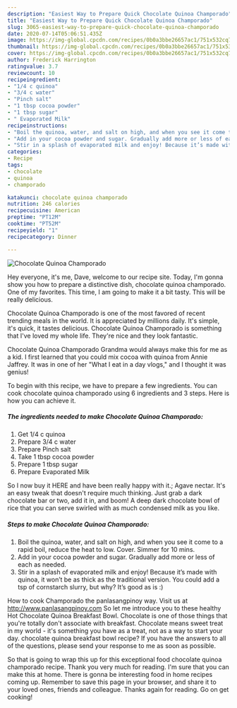 ```yaml
---
description: "Easiest Way to Prepare Quick Chocolate Quinoa Champorado"
title: "Easiest Way to Prepare Quick Chocolate Quinoa Champorado"
slug: 3065-easiest-way-to-prepare-quick-chocolate-quinoa-champorado
date: 2020-07-14T05:06:51.435Z
image: https://img-global.cpcdn.com/recipes/0b0a3bbe26657ac1/751x532cq70/chocolate-quinoa-champorado-recipe-main-photo.jpg
thumbnail: https://img-global.cpcdn.com/recipes/0b0a3bbe26657ac1/751x532cq70/chocolate-quinoa-champorado-recipe-main-photo.jpg
cover: https://img-global.cpcdn.com/recipes/0b0a3bbe26657ac1/751x532cq70/chocolate-quinoa-champorado-recipe-main-photo.jpg
author: Frederick Harrington
ratingvalue: 3.7
reviewcount: 10
recipeingredient:
- "1/4 c quinoa"
- "3/4 c water"
- "Pinch salt"
- "1 tbsp cocoa powder"
- "1 tbsp sugar"
- " Evaporated Milk"
recipeinstructions:
- "Boil the quinoa, water, and salt on high, and when you see it come to a rapid boil, reduce the heat to low. Cover. Simmer for 10 mins."
- "Add in your cocoa powder and sugar. Gradually add more or less of each as needed."
- "Stir in a splash of evaporated milk and enjoy! Because it’s made with quinoa, it won’t be as thick as the traditional version. You could add a tsp of cornstarch slurry, but why? It’s good as is :)"
categories:
- Recipe
tags:
- chocolate
- quinoa
- champorado

katakunci: chocolate quinoa champorado 
nutrition: 246 calories
recipecuisine: American
preptime: "PT12M"
cooktime: "PT52M"
recipeyield: "1"
recipecategory: Dinner

---
```



![Chocolate Quinoa Champorado](https://img-global.cpcdn.com/recipes/0b0a3bbe26657ac1/751x532cq70/chocolate-quinoa-champorado-recipe-main-photo.jpg)

Hey everyone, it's me, Dave, welcome to our recipe site. Today, I'm gonna show you how to prepare a distinctive dish, chocolate quinoa champorado. One of my favorites. This time, I am going to make it a bit tasty. This will be really delicious.

Chocolate Quinoa Champorado is one of the most favored of recent trending meals in the world. It is appreciated by millions daily. It's simple, it's quick, it tastes delicious. Chocolate Quinoa Champorado is something that I've loved my whole life. They're nice and they look fantastic.

Chocolate Quinoa Champorado Grandma would always make this for me as a kid. I first learned that you could mix cocoa with quinoa from Annie Jaffrey. It was in one of her &#34;What I eat in a day vlogs,&#34; and I thought it was genius!


To begin with this recipe, we have to prepare a few ingredients. You can cook chocolate quinoa champorado using 6 ingredients and 3 steps. Here is how you can achieve it.

<!--inarticleads1-->

##### The ingredients needed to make Chocolate Quinoa Champorado:

1. Get 1/4 c quinoa
1. Prepare 3/4 c water
1. Prepare Pinch salt
1. Take 1 tbsp cocoa powder
1. Prepare 1 tbsp sugar
1. Prepare  Evaporated Milk


So I now buy it HERE and have been really happy with it.; Agave nectar. It&#39;s an easy tweak that doesn&#39;t require much thinking. Just grab a dark chocolate bar or two, add it in, and boom! A deep dark chocolate bowl of rice that you can serve swirled with as much condensed milk as you like. 

<!--inarticleads2-->

##### Steps to make Chocolate Quinoa Champorado:

1. Boil the quinoa, water, and salt on high, and when you see it come to a rapid boil, reduce the heat to low. Cover. Simmer for 10 mins.
1. Add in your cocoa powder and sugar. Gradually add more or less of each as needed.
1. Stir in a splash of evaporated milk and enjoy! Because it’s made with quinoa, it won’t be as thick as the traditional version. You could add a tsp of cornstarch slurry, but why? It’s good as is :)


How to cook Champorado the panlasangpinoy way. Visit us at http://www.panlasangpinoy.com So let me introduce you to these healthy Hot Chocolate Quinoa Breakfast Bowl. Chocolate is one of those things that you&#39;re totally don&#39;t associate with breakfast. Chocolate means sweet treat in my world - it&#39;s something you have as a treat, not as a way to start your day. chocolate quinoa breakfast bowl recipe? If you have the answers to all of the questions, please send your response to me as soon as possible. 

So that is going to wrap this up for this exceptional food chocolate quinoa champorado recipe. Thank you very much for reading. I'm sure that you can make this at home. There is gonna be interesting food in home recipes coming up. Remember to save this page in your browser, and share it to your loved ones, friends and colleague. Thanks again for reading. Go on get cooking!
